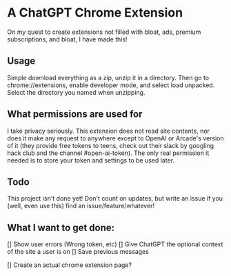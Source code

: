 # A ChatGPT Chrome Extension

On my quest to create extensions not filled with bloat, ads, premium subscriptions, and bloat, I have made this!

## Usage

Simple download everything as a zip, unzip it in a directory. Then go to chrome://extensions, enable developer mode, and select load unpacked. Select the directory you named when unzipping.

## What permissions are used for

I take privacy seriously. This extension does not read site contents, nor does it make any request to anywhere except to OpenAI or Arcade's version of it (they provide free tokens to teens, check out their slack by googling hack club and the channel #open-ai-token). The only real permission it needed is to store your token and settings to be used later.

## Todo

This project isn't done yet! Don't count on updates, but write an issue if you (well, even use this) find an issue/feature/whatever!

## What I want to get done:

[] Show user errors (Wrong token, etc)
[] Give ChatGPT the optional context of the site a user is on
[] Save previous messages

[] Create an actual chrome extension page?
